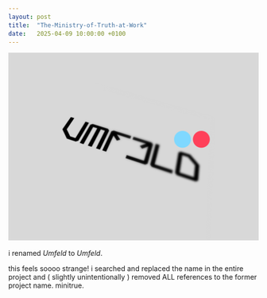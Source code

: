 ```yaml
---
layout: post
title:  "The-Ministry-of-Truth-at-Work"
date:   2025-04-09 10:00:00 +0100
---
```


![2025-04-09-The-Ministry-of-Truth-at-Work.png](/assets/2025-04-09-The-Ministry-of-Truth-at-Work.png)

i renamed *Umfeld* to *Umfeld*.

this feels soooo strange! i searched and replaced the name in the entire project and ( slightly unintentionally ) removed ALL references to the former project name. minitrue.